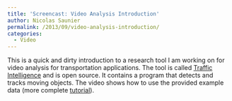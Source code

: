 ```yaml
---
title: 'Screencast: Video Analysis Introduction'
author: Nicolas Saunier
permalink: /2013/09/video-analysis-introduction/
categories:
  - Video
---
```

This is a quick and dirty introduction to a research tool I am working on for video analysis for transportation applications. The tool is called [Traffic Intelligence][1] and is open source. It contains a program that detects and tracks moving objects. The video shows how to use the provided example data (more complete [tutorial][2]).

&nbsp;

 [1]: https://bitbucket.org/Nicolas/trafficintelligence/
 [2]: https://bitbucket.org/Nicolas/trafficintelligence/wiki/Tutorial%20for%20Video%20Tracking
